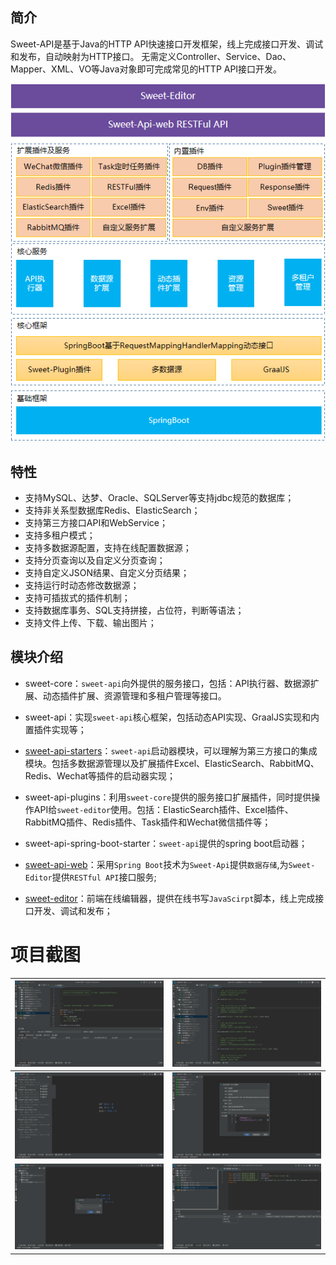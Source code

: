 ## 简介
Sweet-API是基于Java的HTTP API快速接口开发框架，线上完成接口开发、调试和发布，自动映射为HTTP接口。 无需定义Controller、Service、Dao、Mapper、XML、VO等Java对象即可完成常见的HTTP API接口开发。

![技术架构](./_media/platform.png ':size=40%')

## 特性
* 支持MySQL、达梦、Oracle、SQLServer等支持jdbc规范的数据库；
* 支持非关系型数据库Redis、ElasticSearch；
* 支持第三方接口API和WebService；
* 支持多租户模式；
* 支持多数据源配置，支持在线配置数据源；
* 支持分页查询以及自定义分页查询；
* 支持自定义JSON结果、自定义分页结果；
* 支持运行时动态修改数据源；
* 支持可插拔式的插件机制；
* 支持数据库事务、SQL支持拼接，占位符，判断等语法；
* 支持文件上传、下载、输出图片；

## 模块介绍

* sweet-core：`sweet-api`向外提供的服务接口，包括：API执行器、数据源扩展、动态插件扩展、资源管理和多租户管理等接口。

* sweet-api：实现`sweet-api`核心框架，包括动态API实现、GraalJS实现和内置插件实现等；

* [sweet-api-starters](./sweet-api-starters)：`sweet-api`启动器模块，可以理解为第三方接口的集成模块。包括多数据源管理以及扩展插件Excel、ElasticSearch、RabbitMQ、Redis、Wechat等插件的启动器实现；

* sweet-api-plugins：利用`sweet-core`提供的服务接口扩展插件，同时提供操作API给`sweet-editor`使用。包括：ElasticSearch插件、Excel插件、RabbitMQ插件、Redis插件、Task插件和Wechat微信插件等；

* sweet-api-spring-boot-starter：`sweet-api`提供的spring boot启动器；

* [sweet-api-web](./sweet-api-web)：采用`Spring Boot`技术为`Sweet-Api`提供`数据存储`,为`Sweet-Editor`提供`RESTful API`接口服务;

* [sweet-editor](./sweet-editor)：前端在线编辑器，提供在线书写`JavaScirpt`脚本，线上完成接口开发、调试和发布；

# 项目截图
| ![整体截图](./_media/main.png "整体截图") | ![API](./_media/editor.png "API") |
|---|---|
| ![插件](./_media/plugin.png "插件") | ![数据源](./_media/datasource.png "数据源") |
| ![文件管理](./_media/file.png "文件管理") | ![执行器](./_media/apiexecute.png "执行器") |